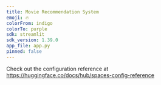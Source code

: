 ```yaml
---
title: Movie Recommendation System
emoji: 🔥
colorFrom: indigo
colorTo: purple
sdk: streamlit
sdk_version: 1.39.0
app_file: app.py
pinned: false
---
```


Check out the configuration reference at https://huggingface.co/docs/hub/spaces-config-reference
